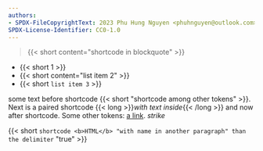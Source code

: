 ```yaml
---
authors:
- SPDX-FileCopyrightText: 2023 Phu Hung Nguyen <phuhnguyen@outlook.com>
SPDX-License-Identifier: CC0-1.0
---
```

> {{< short content="shortcode in blockquote" >}}

* {{< short 1 >}}
* {{< short content="list item 2" >}}
* {{< short `list item 3` >}}

some text before shortcode {{< short "shortcode among other tokens" >}}. Next
is a paired shortcode {{< long >}}*with text inside*{{< /long >}} and now after
shortcode. Some other tokens: [a link](https://google.com). *strike*

{{< short `shortcode <b>HTML</b>
"with name in another
paragraph" than the delimiter`
"true" >}}
